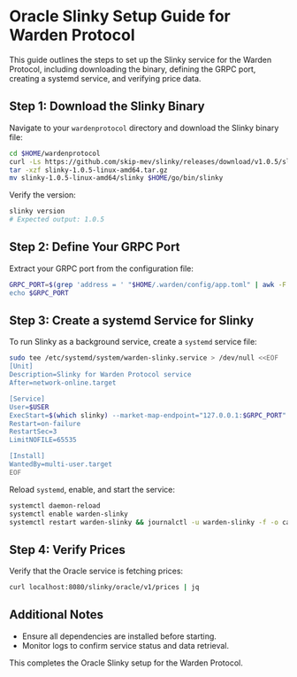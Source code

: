 
# Oracle Slinky Setup Guide for Warden Protocol

This guide outlines the steps to set up the Slinky service for the Warden Protocol, including downloading the binary, defining the GRPC port, creating a systemd service, and verifying price data.

## Step 1: Download the Slinky Binary

Navigate to your `wardenprotocol` directory and download the Slinky binary file:

```bash
cd $HOME/wardenprotocol
curl -Ls https://github.com/skip-mev/slinky/releases/download/v1.0.5/slinky-1.0.5-linux-amd64.tar.gz > slinky-1.0.5-linux-amd64.tar.gz
tar -xzf slinky-1.0.5-linux-amd64.tar.gz
mv slinky-1.0.5-linux-amd64/slinky $HOME/go/bin/slinky
```

Verify the version:

```bash
slinky version
# Expected output: 1.0.5
```

## Step 2: Define Your GRPC Port

Extract your GRPC port from the configuration file:

```bash
GRPC_PORT=$(grep 'address = ' "$HOME/.warden/config/app.toml" | awk -F: '{print $NF}' | grep '90"#x27; | tr -d '"')
echo $GRPC_PORT
```

## Step 3: Create a systemd Service for Slinky

To run Slinky as a background service, create a `systemd` service file:

```bash
sudo tee /etc/systemd/system/warden-slinky.service > /dev/null <<EOF
[Unit]
Description=Slinky for Warden Protocol service
After=network-online.target

[Service]
User=$USER
ExecStart=$(which slinky) --market-map-endpoint="127.0.0.1:$GRPC_PORT"
Restart=on-failure
RestartSec=3
LimitNOFILE=65535

[Install]
WantedBy=multi-user.target
EOF
```

Reload `systemd`, enable, and start the service:

```bash
systemctl daemon-reload
systemctl enable warden-slinky
systemctl restart warden-slinky && journalctl -u warden-slinky -f -o cat
```

## Step 4: Verify Prices

Verify that the Oracle service is fetching prices:

```bash
curl localhost:8080/slinky/oracle/v1/prices | jq
```

## Additional Notes

- Ensure all dependencies are installed before starting.
- Monitor logs to confirm service status and data retrieval.

This completes the Oracle Slinky setup for the Warden Protocol.
